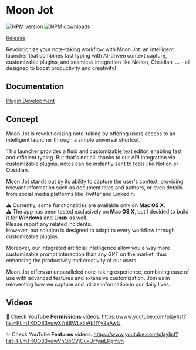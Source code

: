 # Moon Jot

<span class="badge-npmversion"><a href="https://npmjs.org/package/@moonjot/moon" title="View this project on NPM"><img src="https://img.shields.io/npm/v/@moonjot/moon.svg" alt="NPM version" /></a></span>
<span class="badge-npmdownloads"><a href="https://npmjs.org/package/@moonjot/moon" title="View this project on NPM"><img src="https://img.shields.io/npm/dm/@moonjot/moon.svg" alt="NPM downloads" /></a></span>

[Release](https://github.com/castroCrea/moon/releases)

Revolutionize your note-taking workflow with Moon Jot: an intelligent launcher that combines fast typing with AI-driven context capture, customizable plugins, and seamless integration like Notion, Obsidian, ... - all designed to boost productivity and creativity!

## Documentation

[Plugin Development](./doc/Plugin_Development.md)

## Concept 

Moon Jot is revolutionizing note-taking by offering users access to an intelligent launcher through a simple universal shortcut. 

This launcher provides a fluid and customizable text editor, enabling fast and efficient typing. But that's not all: thanks to our API integration via customizable plugins, notes can be instantly sent to tools like Notion or Obsidian. 

Moon Jot stands out by its ability to capture the user's context, providing relevant information such as document titles and authors, or even details from social media platforms like Twitter and LinkedIn. 

⚠️ Currently, some functionalities are available only on **Mac OS X**.<br>
⚠️ The app has been tested exclusively on **Mac OS X**, but I decided to build it for **Windows** and **Linux** as well. <br>
 Please report any related incidents.<br>
However, our solution is designed to adapt to every workflow through customizable plugins.

Moreover, our integrated artificial intelligence allow you a way more customizable prompt interaction than any GPT on the market, thus enhancing the productivity and creativity of our users. 

Moon Jot offers an unparalleled note-taking experience, combining ease of use with advanced features and extensive customization. Join us in reinventing how we capture and utilize information in our daily lives.

## Videos

🙋 Check YouTube **Permissions** videos: https://www.youtube.com/playlist?list=PLmTKOO83vuwX7rit8WLxlnAbfIYy2aAwU

✨ Check YouTube **Features** videos: https://www.youtube.com/playlist?list=PLmTKOO83vuwVnQbCVjCuxUrfyaiLPgmvn